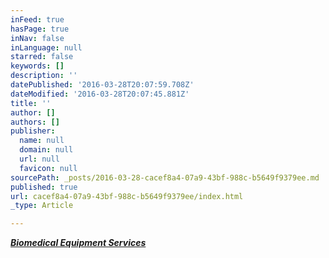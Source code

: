 ```yaml
---
inFeed: true
hasPage: true
inNav: false
inLanguage: null
starred: false
keywords: []
description: ''
datePublished: '2016-03-28T20:07:59.708Z'
dateModified: '2016-03-28T20:07:45.881Z'
title: ''
author: []
authors: []
publisher:
  name: null
  domain: null
  url: null
  favicon: null
sourcePath: _posts/2016-03-28-cacef8a4-07a9-43bf-988c-b5649f9379ee.md
published: true
url: cacef8a4-07a9-43bf-988c-b5649f9379ee/index.html
_type: Article

---
```

**_[Biomedical Equipment Services][0]_**

[0]: null